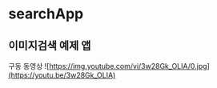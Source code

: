 # searchApp
## 이미지검색 예제 앱 
구동  동영상 
![https://img.youtube.com/vi/3w28Gk_OLIA/0.jpg](https://youtu.be/3w28Gk_OLIA)
